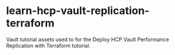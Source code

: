 # learn-hcp-vault-replication-terraform
Vault tutorial assets used to for the Deploy HCP Vault Performance Replication with Terraform tutorial.
